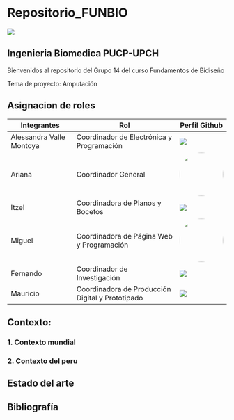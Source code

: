 # Repositorio_FUNBIO
<img src="Imágenes/imagen1.jpg"/>

## Ingenieria Biomedica PUCP-UPCH
Bienvenidos al repositorio del Grupo 14 del curso Fundamentos de Bidiseño

Tema de proyecto: Amputación

## Asignacion de roles
| Integrantes | Rol | Perfil Github |
| ------------- | ------------- |------------- |
| Alessandra Valle Montoya |  Coordinador de Electrónica y Programación  |<image src ="https://github.com/miguel-isidro05">  |
| Ariana |Coordinador General    |<image align="center;" style="border-radius: 50%;" width="100px;" src ="https://avatars.githubusercontent.com/u/143196783?v=4"> |
| Itzel  |  Coordinadora de Planos y Bocetos |<image src ="Imagen/descarga.jfif"> |
| Miguel  |  Coordinadora de Página Web y Programación |<image align="center;" style="border-radius: 50%;" width="100px;" src ="https://avatars.githubusercontent.com/u/143018639?s=96&v=4">  |
| Fernando |  Coordinador de Investigación |<image src ="Imagen/arduino-nano-33-iot.webp">  |
| Mauricio  |  Coordinadora de Producción Digital y Prototipado   |<image src ="Imagen/arduino-nano-33-iot.webp">  |
## Contexto:
### 1. Contexto mundial 
### 2. Contexto del peru

## Estado del arte

## Bibliografía

